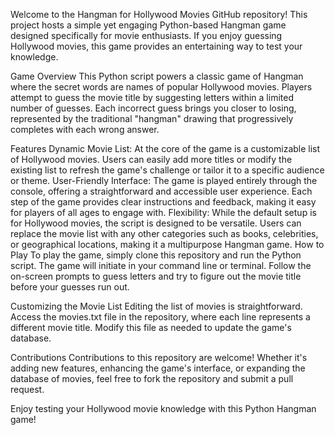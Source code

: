 Welcome to the Hangman for Hollywood Movies GitHub repository! This project hosts a simple yet engaging Python-based Hangman game designed specifically for movie enthusiasts. If you enjoy guessing Hollywood movies, this game provides an entertaining way to test your knowledge.

Game Overview
This Python script powers a classic game of Hangman where the secret words are names of popular Hollywood movies. Players attempt to guess the movie title by suggesting letters within a limited number of guesses. Each incorrect guess brings you closer to losing, represented by the traditional "hangman" drawing that progressively completes with each wrong answer.

Features
Dynamic Movie List: At the core of the game is a customizable list of Hollywood movies. Users can easily add more titles or modify the existing list to refresh the game's challenge or tailor it to a specific audience or theme.
User-Friendly Interface: The game is played entirely through the console, offering a straightforward and accessible user experience. Each step of the game provides clear instructions and feedback, making it easy for players of all ages to engage with.
Flexibility: While the default setup is for Hollywood movies, the script is designed to be versatile. Users can replace the movie list with any other categories such as books, celebrities, or geographical locations, making it a multipurpose Hangman game.
How to Play
To play the game, simply clone this repository and run the Python script. The game will initiate in your command line or terminal. Follow the on-screen prompts to guess letters and try to figure out the movie title before your guesses run out.

Customizing the Movie List
Editing the list of movies is straightforward. Access the movies.txt file in the repository, where each line represents a different movie title. Modify this file as needed to update the game's database.

Contributions
Contributions to this repository are welcome! Whether it's adding new features, enhancing the game's interface, or expanding the database of movies, feel free to fork the repository and submit a pull request.

Enjoy testing your Hollywood movie knowledge with this Python Hangman game!
